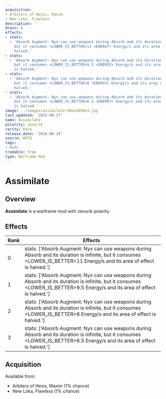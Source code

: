 ```yaml
---
acquisition:
- Arbiters of Hexis, Maxim
- New Loka, Flawless
description: ''
drain: 6
effects:
- stats:
  - 'Absorb Augment: Nyx can use weapons during Absorb and its duration is infinite,
    but it consumes <LOWER_IS_BETTER>11 <ENERGY> Energy/s and its area of effect is
    halved.'
- stats:
  - 'Absorb Augment: Nyx can use weapons during Absorb and its duration is infinite,
    but it consumes <LOWER_IS_BETTER>9.5 <ENERGY> Energy/s and its area of effect
    is halved.'
- stats:
  - 'Absorb Augment: Nyx can use weapons during Absorb and its duration is infinite,
    but it consumes <LOWER_IS_BETTER>8 <ENERGY> Energy/s and its area of effect is
    halved.'
- stats:
  - 'Absorb Augment: Nyx can use weapons during Absorb and its duration is infinite,
    but it consumes <LOWER_IS_BETTER>6.5 <ENERGY> Energy/s and its area of effect
    is halved.'
image: ../images/assimilate-90e1d058e3.jpg
last_updated: '2025-09-17'
name: Assimilate
polarity: zenurik
rarity: Rare
release_date: '2016-08-19'
source: WFCD
tags:
- Mods
tradable: true
type: Warframe Mod
---
```


# Assimilate

## Overview

**Assimilate** is a warframe mod with zenurik polarity.

## Effects

| Rank | Effects |
|------|----------|
| 0 | stats: ['Absorb Augment: Nyx can use weapons during Absorb and its duration is infinite, but it consumes <LOWER_IS_BETTER>11 <ENERGY> Energy/s and its area of effect is halved.'] |
| 1 | stats: ['Absorb Augment: Nyx can use weapons during Absorb and its duration is infinite, but it consumes <LOWER_IS_BETTER>9.5 <ENERGY> Energy/s and its area of effect is halved.'] |
| 2 | stats: ['Absorb Augment: Nyx can use weapons during Absorb and its duration is infinite, but it consumes <LOWER_IS_BETTER>8 <ENERGY> Energy/s and its area of effect is halved.'] |
| 3 | stats: ['Absorb Augment: Nyx can use weapons during Absorb and its duration is infinite, but it consumes <LOWER_IS_BETTER>6.5 <ENERGY> Energy/s and its area of effect is halved.'] |

## Acquisition

Available from:
- Arbiters of Hexis, Maxim (1% chance)
- New Loka, Flawless (1% chance)

